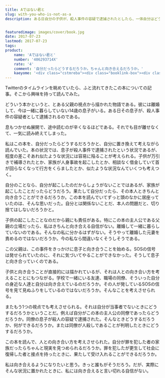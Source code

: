```yaml
---
title: Aではない君と
slug: with-you-who-is-not-as-a
description: ある日自分の子供が、殺人事件の容疑で逮捕されたとしたら、一体自分はどうするだろうか。その現実に果たして向き合えるだろうか。ましてやそれが、離婚して離れて暮らしている子供だとしたら。緊迫感で目が離せない、人との向き合い方を考えさせられる一冊だった。


featuredimage: images/cover/book.jpg
date: 2017-07-23
lastmod: 2017-07-23
tags: 
product:
    name: 'Aではない君と'
    number: '406293714X'
    rate: '4'
    comment: '自分だったらどうするだろうか。ちゃんと向き合えるだろうか。'
    kaeyome: '<div class="cstmreba"><div class="booklink-box"><div class="booklink-image"><a href="http://www.amazon.co.jp/exec/obidos/asin/406293714X/illusionspace-22/" target="_blank" ><img src="https://images-fe.ssl-images-amazon.com/images/I/51x7PrORM6L._SL160_.jpg" style="border: none;" /></a></div><div class="booklink-info"><div class="booklink-name"><a href="http://www.amazon.co.jp/exec/obidos/asin/406293714X/illusionspace-22/" target="_blank" >Aではない君と (講談社文庫)</a><div class="booklink-powered-date">posted with <a href="http://yomereba.com" rel="nofollow" target="_blank">ヨメレバ</a></div></div><div class="booklink-detail">薬丸 岳 講談社 2017-07-14    </div><div class="booklink-link2"><div class="shoplinkamazon"><a href="http://www.amazon.co.jp/exec/obidos/asin/406293714X/illusionspace-22/" target="_blank" >Amazon</a></div><div class="shoplinkkindle"><a href="http://www.amazon.co.jp/exec/obidos/ASIN/B073VF56SY/illusionspace-22/" target="_blank" >Kindle</a></div><div class="shoplinkrakuten"><a href="https://hb.afl.rakuten.co.jp/hgc/11acbc01.369b1bf6.11acbc02.cabf9fe9/?pc=http%3A%2F%2Fbooks.rakuten.co.jp%2Frb%2F15009086%2F%3Fscid%3Daf_ich_link_urltxt%26m%3Dhttp%3A%2F%2Fm.rakuten.co.jp%2Fev%2Fbook%2F" target="_blank" >楽天ブックス</a></div><div class="shoplinkbk1"><a href="//ck.jp.ap.valuecommerce.com/servlet/referral?sid=3085416&pid=882194906&vc_url=http%3A%2F%2Fhonto.jp%2Fnetstore%2Fsearch_021_10406293714X.html%3Fsrchf%3D1%26srchGnrNm%3D1&vcptn=kaereba" target="_blank" >honto<img src="//ad.jp.ap.valuecommerce.com/servlet/gifbanner?sid=3085416&pid=882194906" height="1" width="1" border="0"></a></div>      	  	  	  	</div></div><div class="booklink-footer"></div></div></div>'
---
```


Twitterのタイムラインを眺めていたら、ふと流れてきたこの本についての記事。そこから興味を持って読んでみた。

どういう本かというと、とある父親の視点から描かれた物語である。彼には離婚して、今は一緒に暮らしていない14歳の息子がいる。ある日その息子が、殺人事件の容疑者として逮捕されるのである。

息もつかせぬ展開で、途中読むのが辛くなるほどである。それでも目が離せなくて、一気に読み終えてしまった。

私はこの本を、自分だったらどうするだろうかと、自分に置き換えて考えながら読んでいた。本の状況では、息子が殺人事件で逮捕されたという状況であるが、程度の差こそあれ似たような状況には容易に陥ることが考えられる。子供が万引きで補導されたとか、家族が人身事故を起こしたとか、相談なく借金していて首が回らなくなって行方をくらましたとか、似たような状況なんていくつも考えつく。

自分のことなら、自分が起こしたのだからしょうがないことではあるが、家族が起こしたことだったらどうだろう。果たして自分だったら、その本人ときちんと向き合うことができるだろうか。この本を読んでいてずっと頭のなかに居座っていたのは、そんな思いだった。自分とは関係ないことだ、本人の問題だと、切り捨てはしないだろうかと。

子供の起こしたことなのだから親にも責任がある。特にこの本の主人公である父親の立場だったら、私はきちんと向き合える自信がない。離婚して一緒に暮らしていないのである。そんなの私に分かるはずがない。そうやって離婚した元妻を責めるのではないだろうか。今の私なら間違いなくそうしそうである。

この父親は、この事件をきっかけに息子と向き合うことを始める。SOSの信号は発せられていたのに、それに気づいてやることができなかった。そうして息子と向き合っていくのである。

子供と向き合うことが直接的には描かれているが、それは人との向き合い方を考えることとにもつながる。学校で一緒にいる友達、職場の同僚、そういった自分の身近な人達と自分は向き合えているのだろうか。その人が発しているSOSの信号を見て見ぬふりをしているのではないだろうか。そんなことを考えさせられる。

またもう1つの視点でも考えさせられる。それは自分が当事者でないときにどうするだろうかということだ。例えば自分がこの本の主人公の同僚であったらどうだろうか。同僚の息子が殺人の容疑で逮捕された。そんなときどうするだろうか、何ができるだろうか。または同僚が人殺しであることが判明したときにどうするだろうか。

この本を読んで、人との向き合い方を考えさせられた。自分が罪を犯した者の家族だったらちゃんと現実を見つめられるだろうか。罪を犯したが更生して社会に復帰した者と接点を持ったときに、果たして受け入れることができるだろうか。

私は向き合えるようになりたいと思う。きっと誰もがそうだろう。だが、実際にそんな状況に置かれたときに、私には向き合えると言い切れる自信がない。


  